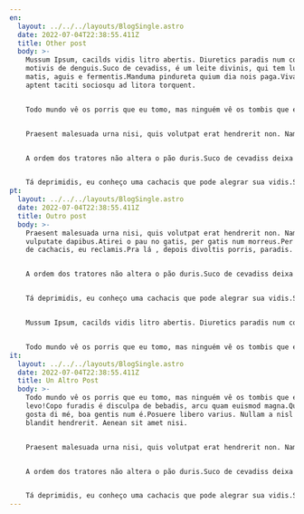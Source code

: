 ```yaml
---
en:
  layout: ../../../layouts/BlogSingle.astro
  date: 2022-07-04T22:38:55.411Z
  title: Other post
  body: >-
    Mussum Ipsum, cacilds vidis litro abertis. Diuretics paradis num copo é
    motivis de denguis.Suco de cevadiss, é um leite divinis, qui tem lupuliz,
    matis, aguis e fermentis.Manduma pindureta quium dia nois paga.Viva Forevis
    aptent taciti sociosqu ad litora torquent.


    Todo mundo vê os porris que eu tomo, mas ninguém vê os tombis que eu levo!Copo furadis é disculpa de bebadis, arcu quam euismod magna.Quem num gosta di mé, boa gentis num é.Posuere libero varius. Nullam a nisl ut ante blandit hendrerit. Aenean sit amet nisi.


    Praesent malesuada urna nisi, quis volutpat erat hendrerit non. Nam vulputate dapibus.Atirei o pau no gatis, per gatis num morreus.Per aumento de cachacis, eu reclamis.Pra lá , depois divoltis porris, paradis.


    A ordem dos tratores não altera o pão duris.Suco de cevadiss deixa as pessoas mais interessantis.Detraxit consequat et quo num tendi nada.Vehicula non. Ut sed ex eros. Vivamus sit amet nibh non tellus tristique interdum.


    Tá deprimidis, eu conheço uma cachacis que pode alegrar sua vidis.Sapien in monti palavris qui num significa nadis i pareci latim.Leite de capivaris, leite de mula manquis sem cabeça.Quem manda na minha terra sou euzis!
pt:
  layout: ../../../layouts/BlogSingle.astro
  date: 2022-07-04T22:38:55.411Z
  title: Outro post
  body: >-
    Praesent malesuada urna nisi, quis volutpat erat hendrerit non. Nam
    vulputate dapibus.Atirei o pau no gatis, per gatis num morreus.Per aumento
    de cachacis, eu reclamis.Pra lá , depois divoltis porris, paradis.


    A ordem dos tratores não altera o pão duris.Suco de cevadiss deixa as pessoas mais interessantis.Detraxit consequat et quo num tendi nada.Vehicula non. Ut sed ex eros. Vivamus sit amet nibh non tellus tristique interdum.


    Tá deprimidis, eu conheço uma cachacis que pode alegrar sua vidis.Sapien in monti palavris qui num significa nadis i pareci latim.Leite de capivaris, leite de mula manquis sem cabeça.Quem manda na minha terra sou euzis!


    Mussum Ipsum, cacilds vidis litro abertis. Diuretics paradis num copo é motivis de denguis.Suco de cevadiss, é um leite divinis, qui tem lupuliz, matis, aguis e fermentis.Manduma pindureta quium dia nois paga.Viva Forevis aptent taciti sociosqu ad litora torquent.


    Todo mundo vê os porris que eu tomo, mas ninguém vê os tombis que eu levo!Copo furadis é disculpa de bebadis, arcu quam euismod magna.Quem num gosta di mé, boa gentis num é.Posuere libero varius. Nullam a nisl ut ante blandit hendrerit. Aenean sit amet nisi.
it:
  layout: ../../../layouts/BlogSingle.astro
  date: 2022-07-04T22:38:55.411Z
  title: Un Altro Post
  body: >-
    Todo mundo vê os porris que eu tomo, mas ninguém vê os tombis que eu
    levo!Copo furadis é disculpa de bebadis, arcu quam euismod magna.Quem num
    gosta di mé, boa gentis num é.Posuere libero varius. Nullam a nisl ut ante
    blandit hendrerit. Aenean sit amet nisi.


    Praesent malesuada urna nisi, quis volutpat erat hendrerit non. Nam vulputate dapibus.Atirei o pau no gatis, per gatis num morreus.Per aumento de cachacis, eu reclamis.Pra lá , depois divoltis porris, paradis.


    A ordem dos tratores não altera o pão duris.Suco de cevadiss deixa as pessoas mais interessantis.Detraxit consequat et quo num tendi nada.Vehicula non. Ut sed ex eros. Vivamus sit amet nibh non tellus tristique interdum.


    Tá deprimidis, eu conheço uma cachacis que pode alegrar sua vidis.Sapien in monti palavris qui num significa nadis i pareci latim.Leite de capivaris, leite de mula manquis sem cabeça.Quem manda na minha terra sou euzis!
---
```

